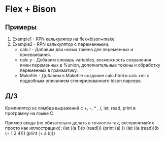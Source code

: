 Flex + Bison
=============

Примеры
-------------

1. Example1 - RPN калькулятор на flex+bison+make 
2. Example2 - RPN калькулятор с переменными.
    * calc.l - Добавим два новых токена для переменных и присваивания.
    * calc.y - Добавим словарь variables, возможность сохранения имен переменных в %union, дополнительные токены и обработку переменных в грамматику.
    * Makefile - Добавим в Makefile создание calc.html и calc.xml с подробным описанием сгенерированного bison парсера.

Д/З
-------------

Компилятор из лямбда выражений с +, -, * , /, let, read, print в программу на языке C.

Пример входа (не обязательно делать в точности так, воспринимайте просто как иллюстрацию):
    (let ((a 1)(b (read))) (print (a) ))
    (let ((a (read))(b (+ 1 3 4))) (print (+ a b)))
